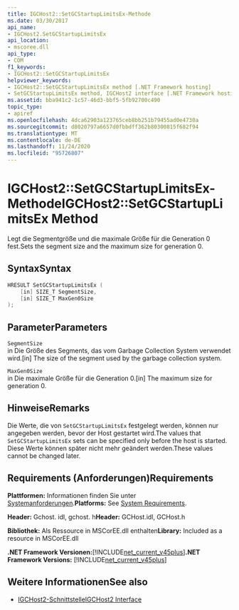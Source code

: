 ```yaml
---
title: IGCHost2::SetGCStartupLimitsEx-Methode
ms.date: 03/30/2017
api_name:
- IGCHost2.SetGCStartupLimitsEx
api_location:
- mscoree.dll
api_type:
- COM
f1_keywords:
- IGCHost2::SetGCStartupLimitsEx
helpviewer_keywords:
- IGCHost2::SetGCStartupLimitsEx method [.NET Framework hosting]
- SetGCStartupLimitsEx method, IGCHost2 interface [.NET Framework hosting]
ms.assetid: bba941c2-1c57-46d3-bbf5-5fb92700c490
topic_type:
- apiref
ms.openlocfilehash: 4dca62903a123765ceb8bb251b79455ad0e4730a
ms.sourcegitcommit: d8020797a6657d0fbbdff362b80300815f682f94
ms.translationtype: MT
ms.contentlocale: de-DE
ms.lasthandoff: 11/24/2020
ms.locfileid: "95726807"
---
```

# <a name="igchost2setgcstartuplimitsex-method"></a><span data-ttu-id="f0433-102">IGCHost2::SetGCStartupLimitsEx-Methode</span><span class="sxs-lookup"><span data-stu-id="f0433-102">IGCHost2::SetGCStartupLimitsEx Method</span></span>

<span data-ttu-id="f0433-103">Legt die Segmentgröße und die maximale Größe für die Generation 0 fest.</span><span class="sxs-lookup"><span data-stu-id="f0433-103">Sets the segment size and the maximum size for generation 0.</span></span>  
  
## <a name="syntax"></a><span data-ttu-id="f0433-104">Syntax</span><span class="sxs-lookup"><span data-stu-id="f0433-104">Syntax</span></span>  
  
```cpp  
HRESULT SetGCStartupLimitsEx (  
    [in] SIZE_T SegmentSize,  
    [in] SIZE_T MaxGen0Size  
);  
```  
  
## <a name="parameters"></a><span data-ttu-id="f0433-105">Parameter</span><span class="sxs-lookup"><span data-stu-id="f0433-105">Parameters</span></span>  

 `SegmentSize`  
 <span data-ttu-id="f0433-106">in Die Größe des Segments, das vom Garbage Collection System verwendet wird.</span><span class="sxs-lookup"><span data-stu-id="f0433-106">[in] The size of the segment used by the garbage collection system.</span></span>  
  
 `MaxGen0Size`  
 <span data-ttu-id="f0433-107">in Die maximale Größe für die Generation 0.</span><span class="sxs-lookup"><span data-stu-id="f0433-107">[in] The maximum size for generation 0.</span></span>  
  
## <a name="remarks"></a><span data-ttu-id="f0433-108">Hinweise</span><span class="sxs-lookup"><span data-stu-id="f0433-108">Remarks</span></span>  

 <span data-ttu-id="f0433-109">Die Werte, die von `SetGCStartupLimitsEx` festgelegt werden, können nur angegeben werden, bevor der Host gestartet wird.</span><span class="sxs-lookup"><span data-stu-id="f0433-109">The values that `SetGCStartupLimitsEx` sets can be specified only before the host is started.</span></span> <span data-ttu-id="f0433-110">Diese Werte können später nicht mehr geändert werden.</span><span class="sxs-lookup"><span data-stu-id="f0433-110">These values cannot be changed later.</span></span>  
  
## <a name="requirements"></a><span data-ttu-id="f0433-111">Requirements (Anforderungen)</span><span class="sxs-lookup"><span data-stu-id="f0433-111">Requirements</span></span>  

 <span data-ttu-id="f0433-112">**Plattformen:** Informationen finden Sie unter [Systemanforderungen](../../get-started/system-requirements.md).</span><span class="sxs-lookup"><span data-stu-id="f0433-112">**Platforms:** See [System Requirements](../../get-started/system-requirements.md).</span></span>  
  
 <span data-ttu-id="f0433-113">**Header:** Gchost. idl, gchost. h</span><span class="sxs-lookup"><span data-stu-id="f0433-113">**Header:** GCHost.idl, GCHost.h</span></span>  
  
 <span data-ttu-id="f0433-114">**Bibliothek:** Als Ressource in MSCorEE.dll enthalten</span><span class="sxs-lookup"><span data-stu-id="f0433-114">**Library:** Included as a resource in MSCorEE.dll</span></span>  
  
 <span data-ttu-id="f0433-115">**.NET Framework Versionen:**[!INCLUDE[net_current_v45plus](../../../../includes/net-current-v45plus-md.md)]</span><span class="sxs-lookup"><span data-stu-id="f0433-115">**.NET Framework Versions:** [!INCLUDE[net_current_v45plus](../../../../includes/net-current-v45plus-md.md)]</span></span>  
  
## <a name="see-also"></a><span data-ttu-id="f0433-116">Weitere Informationen</span><span class="sxs-lookup"><span data-stu-id="f0433-116">See also</span></span>

- [<span data-ttu-id="f0433-117">IGCHost2-Schnittstelle</span><span class="sxs-lookup"><span data-stu-id="f0433-117">IGCHost2 Interface</span></span>](igchost2-interface.md)
